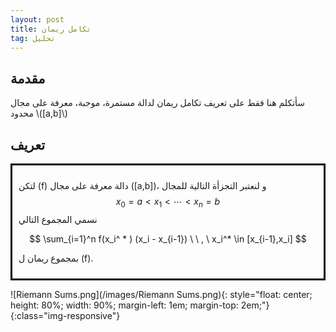```yaml
---
layout: post
title: تكامل ريمان
tag: تحليل
---
```



##  مقدمة

سأتكلم هنا فقط على تعريف تكامل ريمان لدالة مستمرة، موجبة، معرفة على مجال محدود \\([a,b]\\)

##  تعريف
<div style="border: 3px solid black; padding: 10px;">

لتكن \(f\) دالة معرفة على مجال \([a,b]\)، و لنعتبر التجزأة  التالية للمجال
$$
x_0 = a < x_1 < \cdots < x_n = b
$$
 نسمي المجموع التالي
 
$$
\sum_{i=1}^n f(x_i^ * ) (x_i - x_{i-1}) \ \ , \ x_i^* \in [x_{i-1},x_i]
$$

 بمجموع ريمان ل \(f\).
 </div>


![Riemann Sums.png](/images/Riemann Sums.png){: style="float: center; 
height: 80%; width: 90%; margin-left: 1em; margin-top: 2em;"}{:class="img-responsive"}

